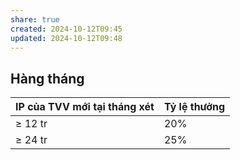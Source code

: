 ```yaml
---
share: true
created: 2024-10-12T09:45
updated: 2024-10-12T09:48
---
```

## Hàng tháng
| IP của TVV mới tại tháng xét | Tỷ lệ thưởng |
| ---------------------------- | ------------ |
| ≥ 12 tr                      | 20%          |
| ≥ 24 tr                      | 25%          |

